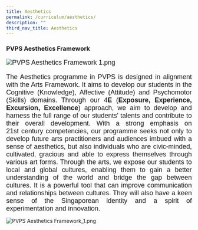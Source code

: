 ```yaml
---
title: Aesthetics
permalink: /curriculum/aesthetics/
description: ""
third_nav_title: Aesthetics
---
```

### PVPS Aesthetics Framework

<font size="4" face="arial, sans-serif">

![PVPS Aesthetics Framework 1.png](https://parkviewpri.moe.edu.sg/qql/slot/u177/2023/Curriculum/Aesthetics/PVPS%20Aesthetics%20Framework%201.png)

</font><p align="justify"><font size="4" face="arial, sans-serif"> 
The Aesthetics programme in PVPS is designed in alignment with the Arts Framework. It aims to develop our students in the Cognitive (Knowledge), Affective (Attitude) and Psychomotor (Skills) domains. Through our 4**E**&nbsp;(**Exposure, Experience, Excursion, Excellence**) approach, we aim to develop and harness the full range of our students' talents and contribute to their overall development. With a strong emphasis on 21st&nbsp;century competencies, our programme seeks not only to develop future arts practitioners and audiences imbued with a sense of aesthetics, but also individuals who are civic-minded, cultivated, gracious and able to express themselves through various art forms. Through the arts, we expose our students to local and global cultures, enabling them to gain a better understanding of the world and bridge the gap between cultures. It is a powerful tool that can improve communication and relationships between cultures. They will also have a keen sense of the Singaporean identity and a spirit of experimentation and innovation.  </font> </p><p>

![PVPS Aesthetics Framework_1.png](https://parkviewpri.moe.edu.sg/qql/slot/u177/2023/Curriculum/Aesthetics/PVPS%20Aesthetics%20Framework_1.png)
	
       